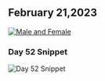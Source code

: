 ## February 21,2023

[![Male and Female](https://raw.githubusercontent.com/linusjf/CIAY/main/February/jpgs/Day052.jpg)](https://youtu.be/Z88ScI7-Cvk "Male and Female")

### Day 52 Snippet

![Day 52 Snippet](https://raw.githubusercontent.com/linusjf/CIAY/refs/heads/main/February/jpgs/Day52Snippet.jpg)
